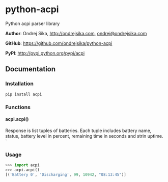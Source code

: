 python-acpi
===========

Python acpi parser library

__Author__: Ondrej Sika, <http://ondrejsika.com>, <ondrej@ondrejsika.com>

__GitHub__: <https://github.com/ondrejsika/python-acpi>

__PyPI__: <http://pypi.python.org/pypi/acpi>


Documentation
-------------

### Installation

```
pip install acpi
```

### Functions
#### acpi.acpi()

Response is list tuples of batteries. Each tuple includes battery name, status, battery level in percent, remaining time in seconds and strin uptime.
`

### Usage
``` python
>>> import acpi
>>> acpi.acpi()
[('Battery 0', 'Discharging', 99, 10942, "08:13:45")]
```

